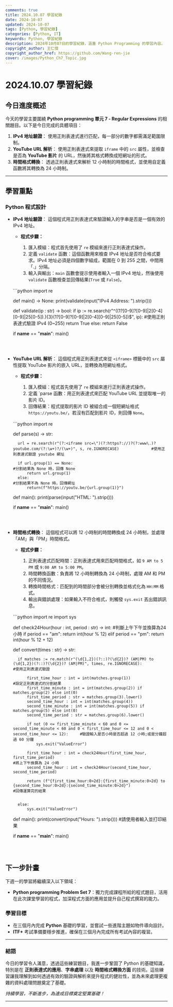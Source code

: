 ```yaml
---
comments: true
title: 2024.10.07 學習紀錄
date: 2024-10-07
updated: 2024-10-07
tags: [Python, 學習紀錄]
categories: [Python, IT]
keywords: Python, 學習紀錄
description: 2024年10月07日的學習紀錄，涵蓋 Python Programming 的學習內容。
copyright_author: 王仁傑
copyright_author_href: https://github.com/Wang-ren-jie
cover: /images/Python_Ch7_Topic.jpg
---
```


# 2024.10.07 學習紀錄

## 今日進度概述

今天的學習主要圍繞 **Python programming 單元 7 - Regular Expressions** 的相關題目。以下是今日完成的具體項目：

1. **IPv4 地址驗證**： 使用正則表達式進行匹配，每一部分的數字都需滿足範圍限制。
2. **YouTube URL 解析**： 使用正則表達式來提取 `iframe` 中的 `src` 屬性，並檢查是否為 **YouTube 影片** 的 URL，然後將其格式轉換成短網址的形式。
3. **時間格式轉換**： 透過正則表達式來解析 12 小時制的時間格式，並使用自定義函數將其轉換為 24 小時制。

---

## 學習重點

### Python 程式設計

- **IPv4 地址驗證**：
    這個程式用正則表達式來驗證輸入的字串是否是一個有效的 IPv4 地址。
    - **程式步驟：**

        1. 匯入模組：程式首先使用了 `re` 模組來進行正則表達式操作。
        2. 定義 `validate` 函數：這個函數用來檢查 IPv4 地址是否符合格式要求。IPv4 地址必須是四個數字組成，範圍在 0 到 255 之間，中間用「.」分隔。
        3. 輸入與輸出：`main` 函數會提示使用者輸入一個 IPv4 地址，然後使用 `validate` 函數檢查並回傳結果(`True` 或 `False`)。

    </br>
  ```python
    import re

    def main() -> None:
        print(validate(input("IPv4 Address: ").strip()))


    def validate(ip : str) -> bool:
        if ip := re.search(r"^((1?[0-9]?[0-9]|2[0-4][0-9]|25[0-5])\.){3}(1?[0-9]?[0-9]|2[0-4][0-9]|25[0-5])$", ip):         #使用正則表達式驗證 IPv4 (0~255)
            return True
        else:
            return False



    if __name__ == "__main__":
        main()

  ```

</br>


- **YouTube URL 解析**：
    這個程式用正則表達式來從 `<iframe>` 標籤中的 `src` 屬性提取 YouTube 影片的嵌入 URL，並轉換為短網址格式。
    - **程式步驟：**

        1. 匯入模組：程式首先使用了 `re` 模組來進行正則表達式操作。
        2. 定義 `parse 函數：用正則表達式來匹配 YouTube URL 並提取唯一的影片 ID。
        3. 回傳結果：程式提取的影片 ID 被組合成一個短網址格式 `https://youtu.be/`，若沒有匹配到影片 ID，則回傳 `None`。

    </br>
  ```python
    import re

    def parse(s) -> str:

        url = re.search(r"(?:<iframe src=\")(?:https?://)?(?:www\.)?youtube.com/(?:\w+)?/(\w+)", s, re.IGNORECASE)              #使用正則表達式驗證 youtube 網址

        if url.group(1) == None:                                                                                                #分割結果為 None 時，回傳 None
            return url.group(1)
        else:                                                                                                                   #分割結果不為 None 時，回傳網址
            return(f"https://youtu.be/{url.group(1)}")

    def main():
        print(parse(input("HTML: ").strip()))


    if __name__ == "__main__":
        main()

  ```

</br>



- **時間格式轉換**：
    這個程式可以將 12 小時制的時間轉換成 24 小時制，並處理「AM」與「PM」時間格式。
    - **程式步驟：**

        1. 正則表達式匹配時間：正則表達式用來匹配時間格式，如 `9 AM to 5 PM` 或 `9:00 AM to 5:00 PM`。
        2. 時間轉換函數：負責將 12 小時制轉換為 24 小時制，處理 AM 和 PM 的不同情況。
        3. 轉換時間格式：匹配到的時間部分會被分別轉換並格式化為 `HH:MM` 格式。
        4. 輸出與錯誤處理：如果輸入不符合格式，則觸發 `sys.exit` 丟出錯誤訊息。

    </br>
  ```python
    import re
    import sys

    def check24Hour(hour : int, period : str) -> int:                                                                                               #判斷上午下午並換算為24小時
        if period == "am":
            return int(hour % 12)
        elif period == "pm":
            return int(hour % 12 + 12)



    def convert(times : str) -> str:

        if matches := re.match(r"(\d{1,2})(?::)?(\d{2})? (AM|PM) to (\d{1,2})(?::)?(\d{2})? (AM|PM)", times, re.IGNORECASE):                        #使用正則表達式驗證

            first_time_hour : int = int(matches.group(1))                                                                                           #設定正則表達式的分割結果
            first_time_minute : int = int(matches.group(2)) if matches.group(2) else int(0)
            first_time_period : str = matches.group(3).lower()
            second_time_hour : int = int(matches.group(4))
            second_time_minute : int = int(matches.group(5)) if matches.group(5) else int(0)
            second_time_period : str = matches.group(6).lower()

            if not (0 <= first_time_minute < 60 and 0 <= second_time_minute < 60 and 0 < first_time_hour <= 12 and 0 < second_time_hour <= 12):     #驗證輸入是否小時是否超過 12 小時;或是分鐘超過 60 分鐘
                sys.exit("ValueError")

            first_time_hour : int = check24Hour(first_time_hour, first_time_period)                                                                 #將上下午換算為 24 小時
            second_time_hour : int = check24Hour(second_time_hour, second_time_period)

            return (f"{first_time_hour:0>2d}:{first_time_minute:0>2d} to {second_time_hour:0>2d}:{second_time_minute:0>2d}")                        #回傳運算完的結果


        else:
            sys.exit("ValueError")

    def main():
        print(convert(input("Hours: ").strip()))                                                                                                    #請使用者輸入並打印結果


    if __name__ == "__main__":
        main()

  ```

</br>


## 下一步計畫

下週一的學習將繼續深入以下領域：

- **Python programming Problem Set 7**：獨力完成課程所給的程式題目，活用在此次課堂學習的程式，加深程式方面的應用並提升自己程式撰寫的能力。

### 學習目標

- 在三個月內完成 **Python** 基礎的學習，並嘗試一些進階主題如物件導向設計。
- **ITF+** 考試準備要穩步推進，確保在三個月內完成所有考試內容的複習。

---

### 結語

今日的學習令人滿意，透過這些練習題目，我進一步鞏固了 Python 的基礎知識，特別是在 **正則表達式的應用**、**字串處理** 以及 **時間格式轉換方面** 的技術。這些練習讓我理解到如何透過有效的驗證與解析來提升程式的健壯性，並為未來處理更複雜的資料處理問題奠定了基礎。


_持續學習，不斷進步，為達成目標奠定堅實基礎！_

---
